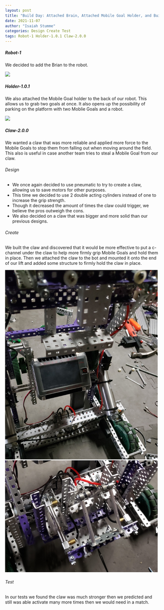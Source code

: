 ```yaml
---
layout: post
title: "Build Day: Attached Brain, Attached Mobile Goal Holder, and Built Claw-2.0.0"
date: 2021-11-07
author: "Isaiah Stumme"
categories: Design Create Test
tags: Robot-1 Holder-1.0.1 Claw-2.0.0
---
```


##### Robot-1 
We decided to add the Brian to the robot. 

<img class="responsive-img" width="500" src="/assets/pics/building/robot-1/BrainPlacement.PNG">

##### Holder-1.0.1
We also attached the Mobile Goal holder to the back of our robot. This allows us to grab two goals at once. It also opens up the possibility of parking on the platform with two Moblie Goals and a robot. 

<img class="responsive-img" width="500" src="/assets/pics/building/robot-1/HolderAttached.PNG">

##### Claw-2.0.0
We wanted a claw that was more reliable and applied more force to the Mobile Goals to stop them from falling out when moving around the field. This also is useful in case another team tries to steal a Mobile Goal from our claw.  

###### Design
- We once again decided to use pneumatic to try to create a claw, allowing us to save motors for other purposes.
- This time we decided to use 2 double acting cylinders instead of one to increase the grip strength.
- Though it decreased the amount of times the claw could trigger, we believe the pros outweigh the cons.
- We also decided on a claw that was bigger and more solid than our previous designs. 

###### Create
We built the claw and discovered that it would be more effective to put a c-channel under the claw to help more firmly grip Mobile Goals and hold them in place. Then we attached the claw to the bot and mounted it onto the end of our lift and added some structure to firmly hold the claw in place. 

<img class="responsive-img" width="500" src="/assets/pics/building/robot-1/claw2.PNG"><br>
<img class="responsive-img" width="500" src="/assets/pics/building/robot-1/claw1.PNG">

###### Test
In our tests we found the claw was much stronger then we predicted and still was able activate many more times then we would need in a match.
